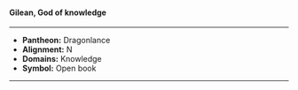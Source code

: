 #### Gilean, God of knowledge
___

- **Pantheon:** Dragonlance
- **Alignment:** N
- **Domains:** Knowledge
- **Symbol:** Open book
___
